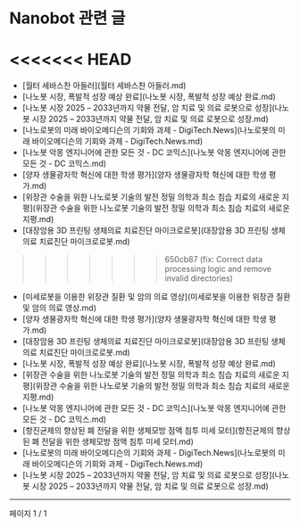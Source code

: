 # Nanobot 관련 글

<<<<<<< HEAD
=======
- [월터 세바스찬 아들러](월터 세바스찬 아들러.md)
- [나노봇 시장, 폭발적 성장 예상 완료](나노봇 시장, 폭발적 성장 예상 완료.md)
- [나노봇 시장 2025 – 2033년까지 약물 전달, 암 치료 및 의료 로봇으로 성장](나노봇 시장 2025 – 2033년까지 약물 전달, 암 치료 및 의료 로봇으로 성장.md)
- [나노로봇의 미래 바이오메디슨의 기회와 과제 - DigiTech.News](나노로봇의 미래 바이오메디슨의 기회와 과제 - DigiTech.News.md)
- [나노봇 악몽 엔지니어에 관한 모든 것 - DC 코믹스](나노봇 악몽 엔지니어에 관한 모든 것 - DC 코믹스.md)
- [양자 생물광자학 혁신에 대한 학생 평가](양자 생물광자학 혁신에 대한 학생 평가.md)
- [위장관 수술을 위한 나노로봇 기술의 발전 정밀 의학과 최소 침습 치료의 새로운 지평](위장관 수술을 위한 나노로봇 기술의 발전 정밀 의학과 최소 침습 치료의 새로운 지평.md)
- [대장암용 3D 프린팅 생체의료 치료진단 마이크로로봇](대장암용 3D 프린팅 생체의료 치료진단 마이크로로봇.md)
>>>>>>> 650cb87 (fix: Correct data processing logic and remove invalid directories)
- [미세로봇을 이용한 위장관 질환 및 암의 의료 영상](미세로봇을 이용한 위장관 질환 및 암의 의료 영상.md)
- [양자 생물광자학 혁신에 대한 학생 평가](양자 생물광자학 혁신에 대한 학생 평가.md)
- [대장암용 3D 프린팅 생체의료 치료진단 마이크로로봇](대장암용 3D 프린팅 생체의료 치료진단 마이크로로봇.md)
- [나노봇 시장, 폭발적 성장 예상 완료](나노봇 시장, 폭발적 성장 예상 완료.md)
- [위장관 수술을 위한 나노로봇 기술의 발전 정밀 의학과 최소 침습 치료의 새로운 지평](위장관 수술을 위한 나노로봇 기술의 발전 정밀 의학과 최소 침습 치료의 새로운 지평.md)
- [나노봇 악몽 엔지니어에 관한 모든 것 - DC 코믹스](나노봇 악몽 엔지니어에 관한 모든 것 - DC 코믹스.md)
- [항진균제의 향상된 폐 전달을 위한 생체모방 점액 침투 미세 모터](항진균제의 향상된 폐 전달을 위한 생체모방 점액 침투 미세 모터.md)
- [나노로봇의 미래 바이오메디슨의 기회와 과제 - DigiTech.News](나노로봇의 미래 바이오메디슨의 기회와 과제 - DigiTech.News.md)
- [나노봇 시장 2025 – 2033년까지 약물 전달, 암 치료 및 의료 로봇으로 성장](나노봇 시장 2025 – 2033년까지 약물 전달, 암 치료 및 의료 로봇으로 성장.md)

---
페이지 1 / 1